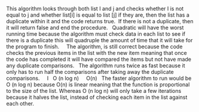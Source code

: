 

This algorithm looks through both list I and j
and checks whether I is not equal to j and whether list[i] is equal to list [j]
if they are, then the list has a duplicate within it and the code returns
true.  If there is not a duplicate, then
it will return false and end the procedure.
 
Quadratic will have the worst running time
because the algorithm must check data in each list to see if there is a
duplicate this will quadruple the amount of time that it will take for the
program to finish.
 
 
The algorithm, is still correct because the code
checks the previous items in the list with the new item meaning that once the
code has completed it will have compared the items but not have made any
duplicate comparisons.
 
The algorithm runs twice as fast because it only
has to run half the comparisons after taking away the duplicate comparisons.
 
 
I
 
O (n log n)
 
 
O(n)
 
The faster algorithm to run would be O (n log n)
because O(n) is linear meaning that the function is proportional to the size of
the list. Whereas O (n log n) will only take a few iterations because it halves
the list, instead of checking each item in the list against each other.
 
 











































 


